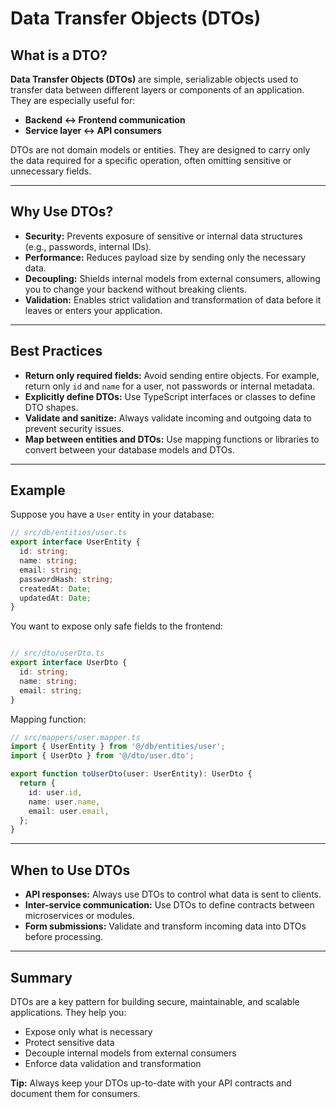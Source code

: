# Data Transfer Objects (DTOs)

## What is a DTO?

**Data Transfer Objects (DTOs)** are simple, serializable objects used to transfer data between different layers or components of an application. They are especially useful for:

- **Backend ↔️ Frontend communication**
- **Service layer ↔️ API consumers**

DTOs are not domain models or entities. They are designed to carry only the data required for a specific operation, often omitting sensitive or unnecessary fields.

---

## Why Use DTOs?

- **Security:** Prevents exposure of sensitive or internal data structures (e.g., passwords, internal IDs).
- **Performance:** Reduces payload size by sending only the necessary data.
- **Decoupling:** Shields internal models from external consumers, allowing you to change your backend without breaking clients.
- **Validation:** Enables strict validation and transformation of data before it leaves or enters your application.

---

## Best Practices

- **Return only required fields:** Avoid sending entire objects. For example, return only `id` and `name` for a user, not passwords or internal metadata.
- **Explicitly define DTOs:** Use TypeScript interfaces or classes to define DTO shapes.
- **Validate and sanitize:** Always validate incoming and outgoing data to prevent security issues.
- **Map between entities and DTOs:** Use mapping functions or libraries to convert between your database models and DTOs.

---

## Example

Suppose you have a `User` entity in your database:

```typescript
// src/db/entities/user.ts
export interface UserEntity {
  id: string;
  name: string;
  email: string;
  passwordHash: string;
  createdAt: Date;
  updatedAt: Date;
}
```

You want to expose only safe fields to the frontend:

```ts

// src/dto/userDto.ts
export interface UserDto {
  id: string;
  name: string;
  email: string;
}
```

Mapping function:
```typescript
// src/mappers/user.mapper.ts
import { UserEntity } from '@/db/entities/user';
import { UserDto } from '@/dto/user.dto';

export function toUserDto(user: UserEntity): UserDto {
  return {
    id: user.id,
    name: user.name,
    email: user.email,
  };
}
```
--- 
## When to Use DTOs

- **API responses:** Always use DTOs to control what data is sent to clients.
- **Inter-service communication:** Use DTOs to define contracts between microservices or modules.
- **Form submissions:** Validate and transform incoming data into DTOs before processing.
---
## Summary
DTOs are a key pattern for building secure, maintainable, and scalable applications. They help you:


* Expose only what is necessary
* Protect sensitive data
* Decouple internal models from external consumers
* Enforce data validation and transformation

**Tip:** Always keep your DTOs up-to-date with your API contracts and document them for consumers.

